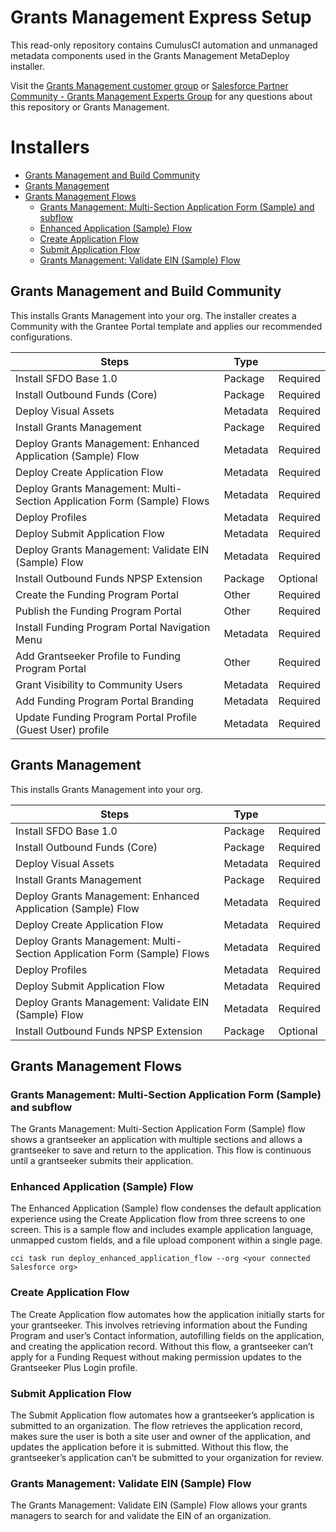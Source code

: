 # Grants Management Express Setup

This read-only repository contains CumulusCI automation and unmanaged metadata components used in the Grants Management MetaDeploy installer.

Visit the [Grants Management customer group](https://trailhead.salesforce.com/trailblazer-community/groups/0F94S000000GvrgSAC) or [Salesforce Partner Community - Grants Management Experts Group](https://partners.salesforce.com/_ui/core/chatter/groups/GroupProfilePage?g=0F94V000000LpYeSAK) for any questions about this repository or Grants Management.

# Installers

- [Grants Management and Build Community](#Grants-Management-and-Build-Community)
- [Grants Management](#Grants-Management)
- [Grants Management Flows](#Grants-Management-Flows)
  - [Grants Management: Multi-Section Application Form (Sample) and subflow](#Grants-Management-Multi-Section-Application-Form-Sample-and-subflow)
  - [Enhanced Application (Sample) Flow](#Enhanced-Application-Sample-Flow)
  - [Create Application Flow](#Create-Application-Flow)
  - [Submit Application Flow](#Submit-Application-Flow)
  - [Grants Management: Validate EIN (Sample) Flow](#Grants-Management-Validate-EIN-Sample-Flow)

## Grants Management and Build Community

This installs Grants Management into your org. The installer creates a Community with the Grantee Portal template and applies our recommended configurations.

| Steps                                                                   | Type     |          |
| ----------------------------------------------------------------------- | -------- | -------- |
| Install SFDO Base 1.0                                                   | Package  | Required |
| Install Outbound Funds (Core)                                           | Package  | Required |
| Deploy Visual Assets                                                    | Metadata | Required |
| Install Grants Management                                               | Package  | Required |
| Deploy Grants Management: Enhanced Application (Sample) Flow            | Metadata | Required |
| Deploy Create Application Flow                                          | Metadata | Required |
| Deploy Grants Management: Multi-Section Application Form (Sample) Flows | Metadata | Required |
| Deploy Profiles                                                         | Metadata | Required |
| Deploy Submit Application Flow                                          | Metadata | Required |
| Deploy Grants Management: Validate EIN (Sample) Flow                    | Metadata | Required |
| Install Outbound Funds NPSP Extension                                   | Package  | Optional |
| Create the Funding Program Portal                                       | Other    | Required |
| Publish the Funding Program Portal                                      | Other    | Required |
| Install Funding Program Portal Navigation Menu                          | Metadata | Required |
| Add Grantseeker Profile to Funding Program Portal                       | Other    | Required |
| Grant Visibility to Community Users                                     | Metadata | Required |
| Add Funding Program Portal Branding                                     | Metadata | Required |
| Update Funding Program Portal Profile (Guest User) profile              | Metadata | Required |

## Grants Management

This installs Grants Management into your org.

| Steps                                                                   | Type     |          |
| ----------------------------------------------------------------------- | -------- | -------- |
| Install SFDO Base 1.0                                                   | Package  | Required |
| Install Outbound Funds (Core)                                           | Package  | Required |
| Deploy Visual Assets                                                    | Metadata | Required |
| Install Grants Management                                               | Package  | Required |
| Deploy Grants Management: Enhanced Application (Sample) Flow            | Metadata | Required |
| Deploy Create Application Flow                                          | Metadata | Required |
| Deploy Grants Management: Multi-Section Application Form (Sample) Flows | Metadata | Required |
| Deploy Profiles                                                         | Metadata | Required |
| Deploy Submit Application Flow                                          | Metadata | Required |
| Deploy Grants Management: Validate EIN (Sample) Flow                    | Metadata | Required |
| Install Outbound Funds NPSP Extension                                   | Package  | Optional |

## Grants Management Flows

### Grants Management: Multi-Section Application Form (Sample) and subflow

The Grants Management: Multi-Section Application Form (Sample) flow shows a grantseeker an application with multiple sections and allows a grantseeker to save and return to the application. This flow is continuous until a grantseeker submits their application.

### Enhanced Application (Sample) Flow

The Enhanced Application (Sample) flow condenses the default application experience using the Create Application flow from three screens to one screen. This is a sample flow and includes example application language, unmapped custom fields, and a file upload component within a single page.

```
cci task run deploy_enhanced_application_flow --org <your connected Salesforce org>
```

### Create Application Flow

The Create Application flow automates how the application initially starts for your grantseeker. This involves retrieving information about the Funding Program and user’s Contact information, autofilling fields on the application, and creating the application record. Without this flow, a grantseeker can’t apply for a Funding Request without making permission updates to the Grantseeker Plus Login profile.

### Submit Application Flow

The Submit Application flow automates how a grantseeker’s application is submitted to an organization. The flow retrieves the application record, makes sure the user is both a site user and owner of the application, and updates the application before it is submitted. Without this flow, the grantseeker’s application can’t be submitted to your organization for review.

### Grants Management: Validate EIN (Sample) Flow

The Grants Management: Validate EIN (Sample) Flow allows your grants managers to search for and validate the EIN of an organization.
